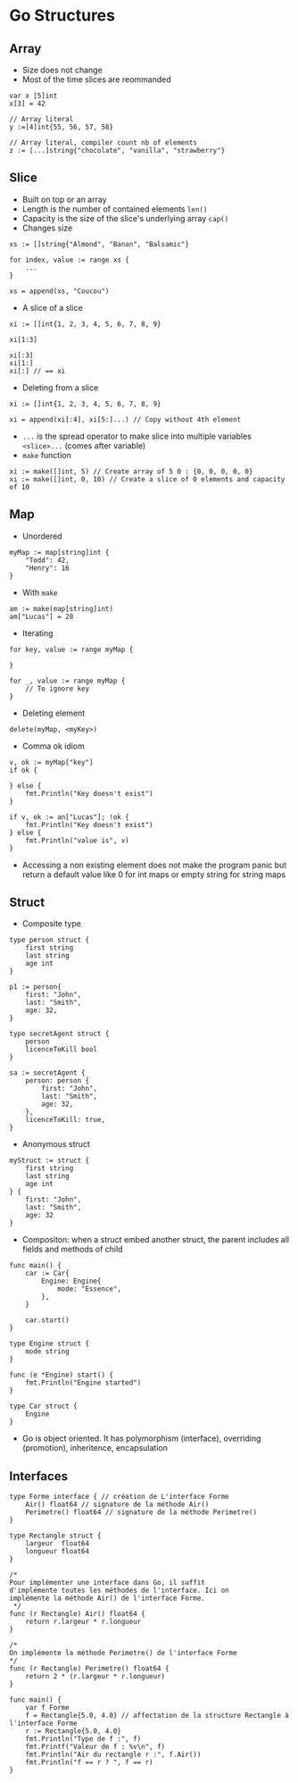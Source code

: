 # Go Structures

## Array
* Size does not change
* Most of the time slices are reommanded
```
var x [5]int
x[3] = 42

// Array literal
y :=[4]int{55, 56, 57, 58}

// Array literal, compiler count nb of elements
z := [...]string{"chocolate", "vanilla", "strawberry"}
```

## Slice
* Built on top or an array
* Length is the number of contained elements `len()`
* Capacity is the size of the slice's underlying array `cap()`
* Changes size
```
xs := []string{"Almond", "Banan", "Balsamic"}

for index, value := range xs {
    ...
}

xs = append(xs, "Coucou")
```
* A slice of a slice
```
xi := []int{1, 2, 3, 4, 5, 6, 7, 8, 9}

xi[1:3]

xi[:3]
xi[1:]
xi[:] // == xi
```
* Deleting from a slice
```
xi := []int{1, 2, 3, 4, 5, 6, 7, 8, 9}

xi = append(xi[:4], xi[5:]...) // Copy without 4th element
```
* `...` is the spread operator to make slice into multiple variables `<slice>...` (comes after variable)
* `make` function
```
xi := make([]int, 5) // Create array of 5 0 : {0, 0, 0, 0, 0}
xi := make([]int, 0, 10) // Create a slice of 0 elements and capacity of 10
```

## Map
* Unordered
```
myMap := map[string]int {
    "Todd": 42,
    "Henry": 16
}
```
* With `make`
```
am := make(map[string]int)
am["Lucas"] = 28
```
* Iterating
```
for key, value := range myMap {

}

for _, value := range myMap {
    // To ignore key
}
```
* Deleting element
```
delete(myMap, <myKey>)
```
* Comma ok idiom
```
v, ok := myMap["key"]
if ok {

} else {
    fmt.Println("Key doesn't exist")
}

if v, ok := an["Lucas"]; !ok {
    fmt.Println("Key doesn't exist")
} else {
    fmt.Println("value is", v)
}
```
* Accessing a non existing element does not make the program panic but return a default value like 0 for int maps or empty string for string maps

## Struct
* Composite type
```
type person struct {
    first string
    last string
    age int
}

p1 := person{
    first: "John",
    last: "Smith",
    age: 32,
}

type secretAgent struct {
    person
    licenceToKill bool
}

sa := secretAgent {
    person: person {
        first: "John",
        last: "Smith",
        age: 32,
    },
    licenceToKill: true,
}
```
* Anonymous struct
```
myStruct := struct {
    first string
    last string
    age int
} {
    first: "John",
    last: "Smith",
    age: 32
}
```
* Compositon: when a struct embed another struct, the parent includes all fields and methods of child
```
func main() {
	car := Car{
		Engine: Engine{
			mode: "Essence",
		},
	}

	car.start()
}

type Engine struct {
	mode string
}

func (e *Engine) start() {
	fmt.Println("Engine started")
}

type Car struct {
	Engine
}

```
* Go is object oriented. It has polymorphism (interface), overriding (promotion), inheritence, encapsulation

## Interfaces
```
type Forme interface { // création de L'interface Forme
    Air() float64 // signature de la méthode Air()
    Perimetre() float64 // signature de la méthode Perimetre()
}

type Rectangle struct {
    largeur  float64
    longueur float64
}

/* 
Pour implémenter une interface dans Go, il suffit
d'implémente toutes les méthodes de l'interface. Ici on
implémente la méthode Air() de l'interface Forme.
 */
func (r Rectangle) Air() float64 {
	return r.largeur * r.longueur
}

/*
On implémente la méthode Perimetre() de l'interface Forme
*/
func (r Rectangle) Perimetre() float64 {
	return 2 * (r.largeur * r.longueur)
}

func main() {
    var f Forme
    f = Rectangle{5.0, 4.0} // affectation de la structure Rectangle à l'interface Forme 
    r := Rectangle{5.0, 4.0} 
    fmt.Println("Type de f :", f)
    fmt.Printf("Valeur de f : %v\n", f)
    fmt.Println("Air du rectangle r :", f.Air())
    fmt.Println("f == r ? ", f == r)
}
```